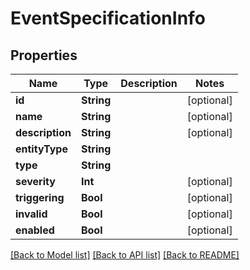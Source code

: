 # EventSpecificationInfo

## Properties
Name | Type | Description | Notes
------------ | ------------- | ------------- | -------------
**id** | **String** |  | [optional] 
**name** | **String** |  | [optional] 
**description** | **String** |  | [optional] 
**entityType** | **String** |  | 
**type** | **String** |  | 
**severity** | **Int** |  | [optional] 
**triggering** | **Bool** |  | [optional] 
**invalid** | **Bool** |  | [optional] 
**enabled** | **Bool** |  | [optional] 

[[Back to Model list]](../README.md#documentation-for-models) [[Back to API list]](../README.md#documentation-for-api-endpoints) [[Back to README]](../README.md)


